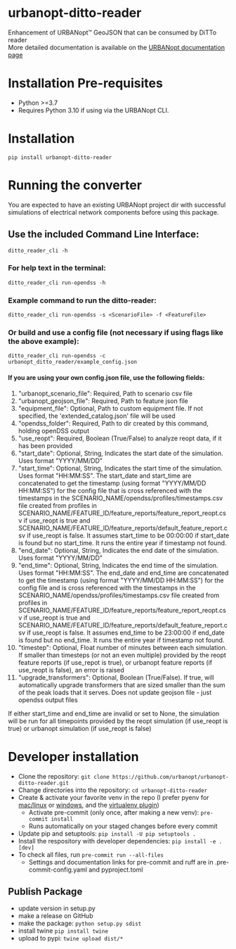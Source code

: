# urbanopt-ditto-reader
Enhancement of URBANopt™ GeoJSON that can be consumed by DiTTo reader \
More detailed documentation is available on the [URBANopt documentation page](https://docs.urbanopt.net/opendss/opendss.html)

# Installation Pre-requisites
- Python >=3.7
- Requires Python 3.10 if using via the URBANopt CLI.

# Installation

`pip install urbanopt-ditto-reader`

# Running the converter

You are expected to have an existing URBANopt project dir with successful simulations of electrical network components before using this package.

## Use the included Command Line Interface:

`ditto_reader_cli -h`

### For help text in the terminal:
`ditto_reader_cli run-opendss -h`

### Example command to run the ditto-reader:
`ditto_reader_cli run-opendss -s <ScenarioFile> -f <FeatureFile>`

### Or build and use a config file (not necessary if using flags like the above example):
`ditto_reader_cli run-opendss -c urbanopt_ditto_reader/example_config.json`

#### If you are using your own config.json file, use the following fields:
1. "urbanopt_scenario_file": Required, Path to scenario csv file
1. "urbanopt_geojson_file": Required, Path to feature json file
1. "equipment_file": Optional, Path to custom equipment file. If not specified, the 'extended_catalog.json' file will be used
1. "opendss_folder": Required, Path to dir created by this command, holding openDSS output
1. "use_reopt": Required, Boolean (True/False) to analyze reopt data, if it has been provided
1. "start_date": Optional, String, Indicates the start date of the simulation. Uses format "YYYY/MM/DD"
1. "start_time": Optional, String, Indicates the start time of the simulation. Uses format
   "HH:MM:SS".
The start_date and
   start_time are concatenated to get the timestamp (using format "YYYY/MM/DD HH:MM:SS") for the config
   file that is cross referenced with the timestamps in the
   SCENARIO_NAME/opendss/profiles/timestamps.csv file created from profiles in
   SCENARIO_NAME/FEATURE_ID/feature_reports/feature_report_reopt.csv if use_reopt is true and
   SCENARIO_NAME/FEATURE_ID/feature_reports/default_feature_report.csv if use_reopt is false. It assumes start_time to be 00:00:00 if start_date is found but no
    start_time. It runs the entire year if timestamp not found.
1. "end_date": Optional, String, Indicates the end date of the simulation. Uses format "YYYY/MM/DD"
1. "end_time": Optional, String, Indicates the end time of the simulation. Uses format "HH:MM:SS".
   The end_date and end_time are concatenated to get the timestamp (using format
   "YYYY/MM/DD HH:MM:SS") for the config file and is cross referenced with the timestamps in the
   SCENARIO_NAME/opendss/profiles/timestamps.csv file created from profiles in
   SCENARIO_NAME/FEATURE_ID/feature_reports/feature_report_reopt.csv if use_reopt is true and
   SCENARIO_NAME/FEATURE_ID/feature_reports/default_feature_report.csv if use_reopt is false. It assumes end_time to be 23:00:00 if end_date is found but no end_time. It runs the entire year if timestamp not found.
1. "timestep": Optional, Float number of minutes between each simulation. If smaller than timesteps (or not an even multiple) provided by the reopt feature reports (if use_repot is true), or urbanopt feature reports (if use_reopt is false), an error is raised
1. "upgrade_transformers": Optional, Boolean (True/False). If true, will automatically upgrade transformers that are sized smaller than the sum of the peak loads that it serves. Does not update geojson file - just opendss output files

If either start_time and end_time are invalid or set to None, the simulation will be run for all timepoints provided by the reopt simulation (if use_reopt is true) or urbanopt simulation (if use_reopt is false)

# Developer installation

- Clone the repository: `git clone https://github.com/urbanopt/urbanopt-ditto-reader.git`
- Change directories into the repository: `cd urbanopt-ditto-reader`
- Create & activate your favorite venv in the repo (I prefer pyenv for [mac/linux](https://github.com/pyenv/pyenv#installation) or [windows](https://github.com/pyenv-win/pyenv-win#installation), and the [virtualenv plugin](https://github.com/pyenv/pyenv-virtualenv))
    - Activate pre-commit (only once, after making a new venv): `pre-commit install`
    - Runs automatically on your staged changes before every commit
- Update pip and setuptools: `pip install -U pip setuptools .`
- Install the respository with developer dependencies: `pip install -e .[dev]`
- To check all files, run `pre-commit run --all-files`
    - Settings and documentation links for pre-commit and ruff are in .pre-commit-config.yaml and pyproject.toml

## Publish Package

- update version in setup.py
- make a release on GitHub
- make the package: `python setup.py sdist`
- install twine `pip install twine`
- upload to pypi: `twine upload dist/*`

